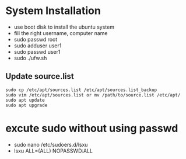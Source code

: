 # System Installation
- use boot disk to install the ubuntu system
- fill the right username, computer name
- sudo passwd root
- sudo adduser user1
- sudo passwd user1
- sudo ./ufw.sh

## Update source.list

```
sudo cp /etc/apt/sources.list /etc/apt/sources.list_backup
sudo vim /etc/apt/sources.list or mv /path/to/source.list /etc/apt/
sudo apt update
sudo apt upgrade
```

# excute sudo without using passwd
- sudo nano /etc/sudoers.d/lsxu
- lsxu ALL=(ALL) NOPASSWD:ALL
